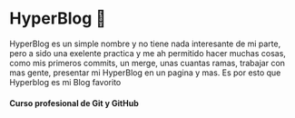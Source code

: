 # HyperBlog 💚
HyperBlog es un simple nombre y no tiene nada interesante de mi parte, pero a sido una exelente practica y me ah permitido hacer muchas cosas, como mis primeros commits, un merge, unas cuantas ramas, trabajar con mas gente, presentar mi HyperBlog en un pagina y mas. Es por esto que Hyperblog es mi Blog favorito   

#### Curso profesional de Git y GitHub

